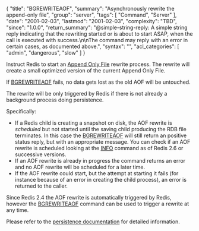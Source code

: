{
  "title": "BGREWRITEAOF",
  "summary": "Asynchronously rewrite the append-only file",
  "group": "server",
  "tags": [
    "Command",
    "Server"
  ],
  "date": "2001-02-03",
  "lastmod": "2001-02-03",
  "complexity": "TBD",
  "since": "1.0.0",
  "return_summary": "@simple-string-reply: A simple string reply indicating that the rewriting started or is about to start ASAP, when the call is executed with success.\n\nThe command may reply with an error in certain cases, as documented above.",
  "syntax": "",
  "acl_categories": [
    "admin",
    "dangerous",
    "slow"
  ]
}

Instruct Redis to start an [Append Only File][tpaof] rewrite process.
The rewrite will create a small optimized version of the current Append Only
File.

[tpaof]: /topics/persistence#append-only-file

If [BGREWRITEAOF](/commands/bgrewriteaof) fails, no data gets lost as the old AOF will be untouched.

The rewrite will be only triggered by Redis if there is not already a background
process doing persistence.

Specifically:

* If a Redis child is creating a snapshot on disk, the AOF rewrite is _scheduled_ but not started until the saving child producing the RDB file terminates. In this case the [BGREWRITEAOF](/commands/bgrewriteaof) will still return an positive status reply, but with an appropriate message.  You can check if an AOF rewrite is scheduled looking at the [INFO](/commands/info) command as of Redis 2.6 or successive versions.
* If an AOF rewrite is already in progress the command returns an error and no
  AOF rewrite will be scheduled for a later time.
* If the AOF rewrite could start, but the attempt at starting it fails (for instance because of an error in creating the child process), an error is returned to the caller.

Since Redis 2.4 the AOF rewrite is automatically triggered by Redis, however the
[BGREWRITEAOF](/commands/bgrewriteaof) command can be used to trigger a rewrite at any time.

Please refer to the [persistence documentation][tp] for detailed information.

[tp]: /topics/persistence

